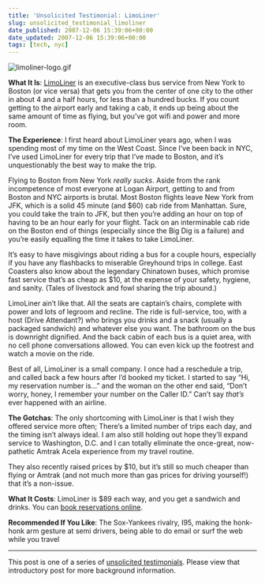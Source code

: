 ```yaml
---
title: 'Unsolicited Testimonial: LimoLiner'
slug: unsolicited_testimonial_limoliner
date_published: 2007-12-06 15:39:06+00:00
date_updated: 2007-12-06 15:39:06+00:00
tags: [tech, nyc]
---
```

![limoliner-logo.gif](/images/limoliner-logo.gif)

**What It Is**: [LimoLiner](http://limoliner.com/) is an executive-class bus service from New York to Boston (or vice versa) that gets you from the center of one city to the other in about 4 and a half hours, for less than a hundred bucks. If you count getting to the airport early and taking a cab, it ends up being about the same amount of time as flying, but you’ve got wifi and power and more room.

**The Experience**: I first heard about LimoLiner years ago, when I was spending most of my time on the West Coast. Since I’ve been back in NYC, I’ve used LimoLiner for every trip that I’ve made to Boston, and it’s unquestionably the best way to make the trip.

Flying to Boston from New York *really sucks*. Aside from the rank incompetence of most everyone at Logan Airport, getting to and from Boston and NYC airports is brutal. Most Boston flights leave New York from JFK, which is a solid 45 minute (and $60) cab ride from Manhattan. Sure, you could take the train to JFK, but then you’re adding an hour on top of having to be an hour early for your flight. Tack on an interminable cab ride on the Boston end of things (especially since the Big Dig is a failure) and you’re easily equalling the time it takes to take LimoLiner.

It’s easy to have misgivings about riding a bus for a couple hours, especially if you have any flashbacks to miserable Greyhound trips in college. East Coasters also know about the legendary Chinatown buses, which promise fast service that’s as cheap as $10, at the expense of your safety, hygiene, and sanity. (Tales of livestock and fowl sharing the trip abound.)

LimoLiner ain’t like that. All the seats are captain’s chairs, complete with power and lots of legroom and recline. The ride is full-service, too, with a host (Drive Attendant?) who brings you drinks and a snack (usually a packaged sandwich) and whatever else you want. The bathroom on the bus is downright dignified. And the back cabin of each bus is a quiet area, with no cell phone conversations allowed. You can even kick up the footrest and watch a movie on the ride.

Best of all, LimoLiner is a small company. I once had a reschedule a trip, and called back a few hours after I’d booked my ticket. I started to say “Hi, my reservation number is…” and the woman on the other end said, “Don’t worry, honey, I remember your number on the Caller ID.” Can’t say *that’s* ever happened with an airline.

**The Gotchas**: The only shortcoming with LimoLiner is that I wish they offered service more often; There’s a limited number of trips each day, and the timing isn’t always ideal. I am also still holding out hope they’ll expand service to Washington, D.C. and I can totally eliminate the once-great, now-pathetic Amtrak Acela experience from my travel routine.

They also recently raised prices by $10, but it’s still so much cheaper than flying or Amtrak (and not much more than gas prices for driving yourself!) that it’s a non-issue.

**What It Costs**: LimoLiner is $89 each way, and you get a sandwich and drinks. You can [book reservations online](http://limoliner.com/limoliner/tripsearch.asp).

**Recommended If You Like**: The Sox-Yankees rivalry, I95, making the honk-honk arm gesture at semi drivers, being able to do email or surf the web while you travel

---

This post is one of a series of [unsolicited testimonials](/2007/12/03/unsolicited_testimonials/). Please view that introductory post for more background information.
